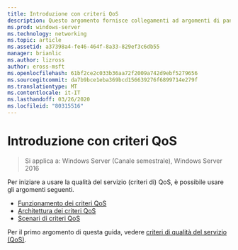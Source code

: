 ```yaml
---
title: Introduzione con criteri QoS
description: Questo argomento fornisce collegamenti ad argomenti di panoramica per i criteri di qualità del servizio (QoS), che consentono di usare Criteri di gruppo per assegnare priorità alla larghezza di banda del traffico di rete di applicazioni e servizi specifici in Windows Server 2016.
ms.prod: windows-server
ms.technology: networking
ms.topic: article
ms.assetid: a37398a4-fe46-464f-8a33-829ef3c6db55
manager: brianlic
ms.author: lizross
author: eross-msft
ms.openlocfilehash: 61bf2ce2c033b36aa72f2009a742d9ebf5279656
ms.sourcegitcommit: da7b9bce1eba369bcd156639276f6899714e279f
ms.translationtype: MT
ms.contentlocale: it-IT
ms.lasthandoff: 03/26/2020
ms.locfileid: "80315516"
---
```

# <a name="getting-started-with-qos-policy"></a>Introduzione con criteri QoS

>Si applica a: Windows Server (Canale semestrale), Windows Server 2016

Per iniziare a usare la qualità del servizio \(criteri di\) QoS, è possibile usare gli argomenti seguenti.

- [Funzionamento dei criteri QoS](qos-policy-works.md)
- [Architettura dei criteri QoS](qos-policy-architecture.md)
- [Scenari di criteri QoS](qos-policy-scenarios.md)


Per il primo argomento di questa guida, vedere [criteri di qualità del servizio (QoS)](qos-policy-top.md).
